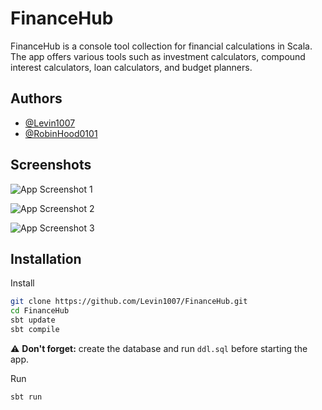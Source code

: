 
# FinanceHub

FinanceHub is a console tool collection for financial calculations in Scala. The app offers various tools such as investment calculators, compound interest calculators, loan calculators, and budget planners.







## Authors

- [@Levin1007](https://github.com/Levin1007)
- [@RobinHood0101](https://github.com/RobinHood0101)


## Screenshots

![App Screenshot 1](https://github.com/Levin1007/FinanceHub/blob/main/screenshots/Screenshot1.png?raw=true)
 
![App Screenshot 2](https://github.com/Levin1007/FinanceHub/blob/main/screenshots/Screenshot2.png?raw=true)

![App Screenshot 3](https://github.com/Levin1007/FinanceHub/blob/main/screenshots/Screenshot3.png?raw=true)


## Installation

Install

```bash
git clone https://github.com/Levin1007/FinanceHub.git
cd FinanceHub
sbt update
sbt compile
```
⚠️ **Don't forget:** create the database and run `ddl.sql` before starting the app.

Run
```bash
sbt run

```
    
